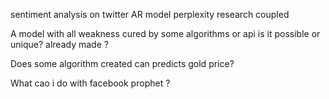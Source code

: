 sentiment analysis on twitter
AR model
perplexity research coupled

A model with all weakness cured by some algorithms or api is it possible or unique? already made ?

Does some algorithm created can predicts gold price?

What cao i do with facebook prophet ?
